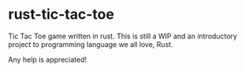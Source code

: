 # rust-tic-tac-toe
Tic Tac Toe game written in rust. This is still a WIP and an introductory project to programming language we all love, Rust.

Any help is appreciated!

